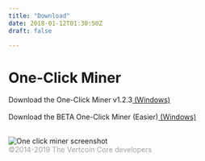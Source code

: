 ```yaml
---
title: "Download"
date: 2018-01-12T01:30:50Z
draft: false

---
```






# One-Click Miner

Download the One-Click Miner v1.2.3<a href="https://github.com/vertcoin-project/One-Click-Miner/releases/download/1.2.3.0/VertcoinOneClickMinerSetup.msi"> (Windows)</a>
<br>
<br>
Download the BETA One-Click Miner (Easier)<a href="https://github.com/vertcoin-project/one-click-miner-vnext/releases"> (Windows)</a>
<br>
<br>
<div class="flex flex-wrap align-center justify-center downloadPicture">
      <div class="w-full sm:w-1/2 md:w-1/3 px-4 mb-12">
        <img src="/images/oneclickminer.png" alt="One click miner screenshot">
      </div>
      <span style="opacity: 0.4;">&copy;2014-2019 The Vertcoin Core developers</span>
    </div>








